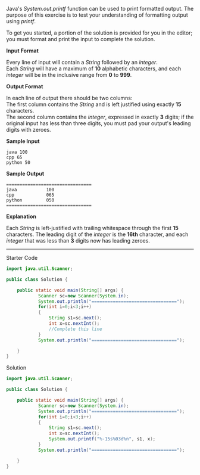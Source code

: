 Java's _System.out.printf_ function can be used to print formatted output. The purpose of this exercise is to test your understanding of formatting output using _printf_.

To get you started, a portion of the solution is provided for you in the editor; you must format and print the input to complete the solution.

**Input Format**

Every line of input will contain a _String_ followed by an _integer_.  
Each _String_ will have a maximum of **10** alphabetic characters, and each _integer_ will be in the inclusive range from **0** to **999**.

**Output Format**

In each line of output there should be two columns:  
The first column contains the _String_ and is left justified using exactly **15** characters.  
The second column contains the _integer_, expressed in exactly **3** digits; if the original input has less than three digits, you must pad your output's leading digits with zeroes.

**Sample Input**

```
java 100
cpp 65
python 50
```

**Sample Output**

```
================================
java           100 
cpp            065 
python         050 
================================
```

**Explanation**

Each _String_ is left-justified with trailing whitespace through the first **15** characters. The leading digit of the _integer_ is the **16th** character, and each _integer_ that was less than **3** digits now has leading zeroes.

---

Starter Code
```java
import java.util.Scanner;

public class Solution {

    public static void main(String[] args) {
            Scanner sc=new Scanner(System.in);
            System.out.println("================================");
            for(int i=0;i<3;i++)
            {
                String s1=sc.next();
                int x=sc.nextInt();
                //Complete this line
            }
            System.out.println("================================");

    }
}
```

Solution
```java
import java.util.Scanner;

public class Solution {

    public static void main(String[] args) {
            Scanner sc=new Scanner(System.in);
            System.out.println("================================");
            for(int i=0;i<3;i++)
            {
                String s1=sc.next();
                int x=sc.nextInt();
                System.out.printf("%-15s%03d%n", s1, x);
            }
            System.out.println("================================");

    }
}
```